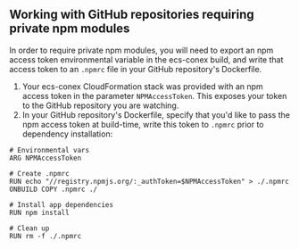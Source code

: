 ## Working with GitHub repositories requiring private npm modules

In order to require private npm modules, you will need to export an npm access token environmental variable in the ecs-conex build, and write that access token to an `.npmrc` file in your GitHub repository's Dockerfile.

1. Your ecs-conex CloudFormation stack was provided with an npm access token in the parameter `NPMAccessToken`. This exposes your token to the GitHub repository you are watching.
2. In your GitHub repository's Dockerfile, specify that you'd like to pass the npm access token at build-time, write this token to `.npmrc` prior to dependency installation:

```
# Environmental vars
ARG NPMAccessToken

# Create .npmrc
RUN echo "//registry.npmjs.org/:_authToken=$NPMAccessToken" > ./.npmrc
ONBUILD COPY .npmrc ./

# Install app dependencies
RUN npm install

# Clean up
RUN rm -f ./.npmrc
```
